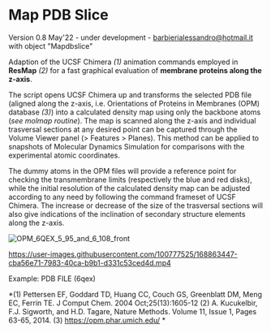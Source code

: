 # Map PDB Slice 
Version 0.8 May'22 - under development - barbierialessandro@hotmail.it with object "Mapdbslice"

Adaption of the UCSF Chimera *(1)* animation commands employed in **ResMap** *(2)* for a fast graphical evaluation of **membrane proteins along the z-axis**. 

The script opens UCSF Chimera up and transforms the selected PDB file (aligned along the z-axis, i.e. Orientations of Proteins in Membranes (OPM) database *(3)*) into a calculated density map using only the backbone atoms (*see molmap routine*). The map is scanned along the z-axis and individual trasversal sections at any desired point can be captured through the Volume Viewer panel (> Features > Planes). This method can be applied to snapshots of Molecular Dynamics Simulation for comparisons with the experimental atomic coordinates. 

The dummy atoms in the OPM files will provide a reference point for checking the transmembrane limits (respectively the blue and red disks), while the initial resolution of the calculated density map can be adjusted according to any need by following the command frameset of UCSF Chimera. The increase or decrease of the size of the trasversal sections will also give indications of the inclination of secondary structure elements along the z-axis. 

![OPM_6QEX_5_95_and_6_108_front](https://user-images.githubusercontent.com/100777525/170260798-9c13f13f-7684-4e3a-9939-edce5535d076.png)

https://user-images.githubusercontent.com/100777525/168863447-cba56e71-7983-40ca-b9b1-d331c53ced4d.mp4

Example: PDB FILE (6qex)

*(1) Pettersen EF, Goddard TD, Huang CC, Couch GS, Greenblatt DM, Meng EC, Ferrin TE. J Comput Chem. 2004 Oct;25(13):1605-12
(2) A. Kucukelbir, F.J. Sigworth, and H.D. Tagare, Nature Methods. Volume 11, Issue 1, Pages 63-65, 2014.
(3) https://opm.phar.umich.edu/ *

